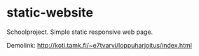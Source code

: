 # static-website
Schoolproject.  Simple static responsive web page. 

Demolink: http://koti.tamk.fi/~e7tvarvi/loppuharjoitus/index.html

